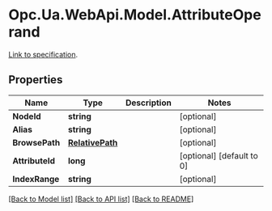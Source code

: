 # Opc.Ua.WebApi.Model.AttributeOperand
[Link to specification](https://reference.opcfoundation.org/v105/Core/docs/Part4/7.7.4/#7.7.4.4).

## Properties

Name | Type | Description | Notes
------------ | ------------- | ------------- | -------------
**NodeId** | **string** |  | [optional] 
**Alias** | **string** |  | [optional] 
**BrowsePath** | [**RelativePath**](RelativePath.md) |  | [optional] 
**AttributeId** | **long** |  | [optional] [default to 0]
**IndexRange** | **string** |  | [optional] 

[[Back to Model list]](../README.md#documentation-for-models) [[Back to API list]](../README.md#documentation-for-api-endpoints) [[Back to README]](../README.md)

